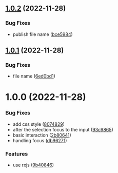 ## [1.0.2](https://github.com/XYShaoKang/autocomplete/compare/v1.0.1...v1.0.2) (2022-11-28)


### Bug Fixes

* publish file name ([bce5984](https://github.com/XYShaoKang/autocomplete/commit/bce5984abf63f1850dce58afff5dfdbd1613fb42))

## [1.0.1](https://github.com/XYShaoKang/autocomplete/compare/v1.0.0...v1.0.1) (2022-11-28)


### Bug Fixes

* file name ([6ed0bd1](https://github.com/XYShaoKang/autocomplete/commit/6ed0bd1835ddfb814be7dfb8446295dcfeb1f203))

# 1.0.0 (2022-11-28)


### Bug Fixes

* add css style ([8074829](https://github.com/XYShaoKang/autocomplete/commit/80748295e5b92ab001523fc86b4e9511a87e4fdd))
* after the selection focus to the input ([93c9865](https://github.com/XYShaoKang/autocomplete/commit/93c9865fee29e5e21d100b1d2f9a5cc9f7848a66))
* basic interaction ([2b80641](https://github.com/XYShaoKang/autocomplete/commit/2b80641dc0558e0f21db01af246502aee544ed48))
* handling focus ([db96271](https://github.com/XYShaoKang/autocomplete/commit/db96271a9a1be2aa644042d95e4d696922423470))


### Features

* use rxjs ([9b40846](https://github.com/XYShaoKang/autocomplete/commit/9b40846fa84888c62a4de33dbc9352b4c8ddedcc))

